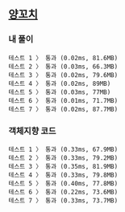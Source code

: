 ## [양꼬치](https://school.programmers.co.kr/learn/courses/30/lessons/120830)

### 내 풀이

```text
테스트 1 〉	통과 (0.02ms, 81.6MB)
테스트 2 〉	통과 (0.03ms, 66.3MB)
테스트 3 〉	통과 (0.02ms, 79.6MB)
테스트 4 〉	통과 (0.02ms, 89MB)
테스트 5 〉	통과 (0.03ms, 77MB)
테스트 6 〉	통과 (0.01ms, 71.7MB)
테스트 7 〉	통과 (0.02ms, 87.7MB)
```

### 객체지향 코드

```text
테스트 1 〉	통과 (0.33ms, 67.9MB)
테스트 2 〉	통과 (0.33ms, 79.2MB)
테스트 3 〉	통과 (0.35ms, 81.9MB)
테스트 4 〉	통과 (0.33ms, 79.8MB)
테스트 5 〉	통과 (0.40ms, 77.8MB)
테스트 6 〉	통과 (0.22ms, 73.6MB)
테스트 7 〉	통과 (0.33ms, 73.7MB)
```